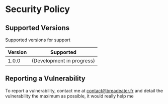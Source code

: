 # Security Policy

## Supported Versions

Supported versions for support

| Version | Supported                 |
| ------- | ------------------------- |
| 1.0.0   | (Development in progress) |

## Reporting a Vulnerability

To report a vulnerability, contact me at contact@breadeater.fr and detail the vulnerability the maximum as possible, it would really help me

